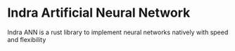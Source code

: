 # Indra Artificial Neural Network

Indra ANN is a rust library to implement neural networks natively with speed and flexibility

